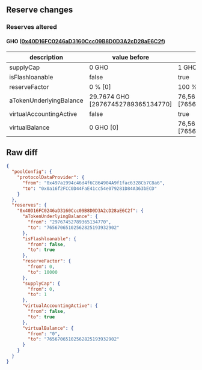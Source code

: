 ## Reserve changes

### Reserves altered

#### GHO ([0x40D16FC0246aD3160Ccc09B8D0D3A2cD28aE6C2f](https://etherscan.io/address/0x40D16FC0246aD3160Ccc09B8D0D3A2cD28aE6C2f))

| description | value before | value after |
| --- | --- | --- |
| supplyCap | 0 GHO | 1 GHO |
| isFlashloanable | false | true |
| reserveFactor | 0 % [0] | 100 % [10000] |
| aTokenUnderlyingBalance | 29.7674 GHO [29767452789365134770] | 76,567,065.1025 GHO [76567065102562825193932902] |
| virtualAccountingActive | false | true |
| virtualBalance | 0 GHO [0] | 76,567,065.1025 GHO [76567065102562825193932902] |


## Raw diff

```json
{
  "poolConfig": {
    "protocolDataProvider": {
      "from": "0x497a1994c46d4f6C864904A9f1fac6328Cb7C8a6",
      "to": "0x0a16f2FCC0D44FaE41cc54e079281D84A363bECD"
    }
  },
  "reserves": {
    "0x40D16FC0246aD3160Ccc09B8D0D3A2cD28aE6C2f": {
      "aTokenUnderlyingBalance": {
        "from": "29767452789365134770",
        "to": "76567065102562825193932902"
      },
      "isFlashloanable": {
        "from": false,
        "to": true
      },
      "reserveFactor": {
        "from": 0,
        "to": 10000
      },
      "supplyCap": {
        "from": 0,
        "to": 1
      },
      "virtualAccountingActive": {
        "from": false,
        "to": true
      },
      "virtualBalance": {
        "from": "0",
        "to": "76567065102562825193932902"
      }
    }
  }
}
```
